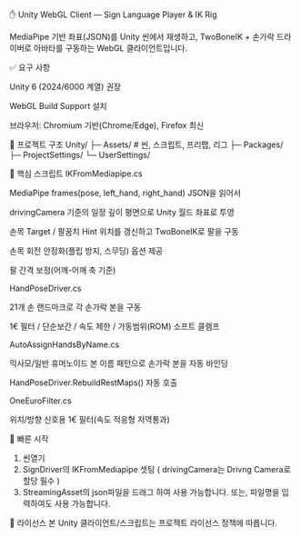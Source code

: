 ✋ Unity WebGL Client — Sign Language Player & IK Rig

MediaPipe 기반 좌표(JSON)를 Unity 씬에서 재생하고, TwoBoneIK + 손가락 드라이버로 아바타를 구동하는 WebGL 클라이언트입니다.






✅ 요구 사항

Unity 6 (2024/6000 계열) 권장

WebGL Build Support 설치

브라우저: Chromium 기반(Chrome/Edge), Firefox 최신







📁 프로젝트 구조
Unity/
├─ Assets/                # 씬, 스크립트, 프리팹, 리그
├─ Packages/
├─ ProjectSettings/
└─ UserSettings/







🧩 핵심 스크립트
IKFromMediapipe.cs

MediaPipe frames(pose, left_hand, right_hand) JSON을 읽어서

drivingCamera 기준의 일정 깊이 평면으로 Unity 월드 좌표로 투영

손목 Target / 팔꿈치 Hint 위치를 갱신하고 TwoBoneIK로 팔을 구동

손목 회전 안정화(플립 방지, 스무딩) 옵션 제공

팔 간격 보정(어깨-어깨 축 기준)

HandPoseDriver.cs

21개 손 랜드마크로 각 손가락 본을 구동

1€ 필터 / 단순보간 / 속도 제한 / 가동범위(ROM) 소프트 클램프

AutoAssignHandsByName.cs

믹사모/일반 휴머노이드 본 이름 패턴으로 손가락 본을 자동 바인딩

HandPoseDriver.RebuildRestMaps() 자동 호출

OneEuroFilter.cs

위치/방향 신호용 1€ 필터(속도 적응형 저역통과)






🚀 빠른 시작
1. 씬열기
2. SignDriver의 IKFromMediapipe 셋팅 ( drivingCamera는 Drivng Camera로 할당 필수 )
3. StreamingAsset의 json파일을 드래그 하여 사용 가능합니다. 또는, 파일명을 입력하여도 사용 가능합니다.





📜 라이선스
본 Unity 클라이언트/스크립트는 프로젝트 라이선스 정책에 따릅니다.
